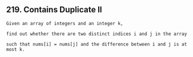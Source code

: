 ## 219\. Contains Duplicate II

    Given an array of integers and an integer k, 

    find out whether there are two distinct indices i and j in the array 

    such that nums[i] = nums[j] and the difference between i and j is at most k. 
